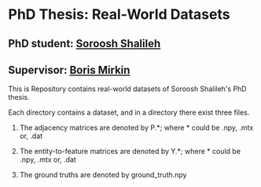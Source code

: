# PhD Thesis: Real-World Datasets 
## PhD student: [Soroosh Shalileh](https://www.hse.ru/en/org/persons/316426865)
## Supervisor: [Boris Mirkin](https://www.hse.ru/en/staff/bmirkin)


This is Repository contains real-world datasets of Soroosh Shalileh's PhD thesis.

Each directory contains a dataset, and in a directory there exist three files.

1) The adjacency matrices are denoted by P.*; where * could be .npy, .mtx or, .dat 

2) The entity-to-feature matrices are denoted by Y.*; where * could be .npy, .mtx or, .dat 

3) The ground truths are denoted by ground_truth.npy 
